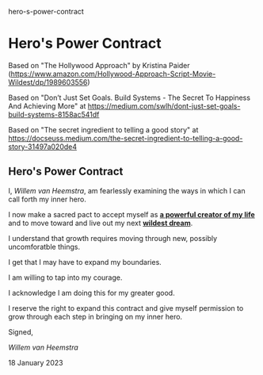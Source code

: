 hero-s-power-contract
# Hero's Power Contract

Based on "The Hollywood Approach" by Kristina Paider (https://www.amazon.com/Hollywood-Approach-Script-Movie-Wildest/dp/1989603556)

Based on "Don’t Just Set Goals. Build Systems - The Secret To Happiness And Achieving More" at https://medium.com/swlh/dont-just-set-goals-build-systems-8158ac541df

Based on "The secret ingredient to telling a good story" at https://docseuss.medium.com/the-secret-ingredient-to-telling-a-good-story-31497a020de4

## Hero's Power Contract

I, *Willem van Heemstra*, am fearlessly examining the ways in which I can call forth my inner hero.

I now make a sacred pact to accept myself as **[a powerful creator of my life](./100/README.md)** and to move toward and live out my next **[wildest dream](./200/README.md)**.

I understand that growth requires moving through new, possibly uncomforatble things.

I get that I may have to expand my boundaries.

I am willing to tap into my courage.

I acknowledge I am doing this for my greater good.

I reserve the right to expand this contract and give myself permission to grow through each step in bringing on my inner hero.

Signed,

*Willem van Heemstra*

18 January 2023
